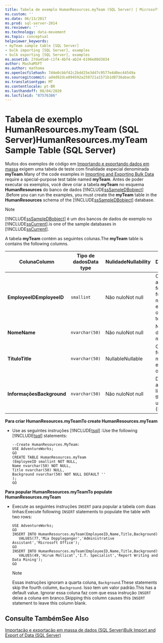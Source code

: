 ```yaml
---
title: Tabela de exemplo HumanResources.myTeam (SQL Server) | Microsoft Docs
ms.custom: ''
ms.date: 06/13/2017
ms.prod: sql-server-2014
ms.reviewer: ''
ms.technology: data-movement
ms.topic: conceptual
helpviewer_keywords:
- myTeam sample table [SQL Server]
- bulk importing [SQL Server], examples
- bulk exporting [SQL Server], examples
ms.assetid: 27da45a0-c1f4-4bf4-ab24-6196e80d3834
author: MashaMSFT
ms.author: mathoma
ms.openlocfilehash: 7d4e0cbbf42c2bdd25e3dd7c9577e4d0ec44549a
ms.sourcegitcommit: ad4d92dce894592a259721a1571b1d8736abacdb
ms.translationtype: MT
ms.contentlocale: pt-BR
ms.lasthandoff: 08/04/2020
ms.locfileid: "87576386"
---
```

# <a name="humanresourcesmyteam-sample-table-sql-server"></a><span data-ttu-id="9cfb9-102">Tabela de exemplo HumanResources.myTeam (SQL Server)</span><span class="sxs-lookup"><span data-stu-id="9cfb9-102">HumanResources.myTeam Sample Table (SQL Server)</span></span>
  <span data-ttu-id="9cfb9-103">Muitos dos exemplos de código em [Importando e exportando dados em massa](bulk-import-and-export-of-data-sql-server.md) exigem uma tabela de teste com finalidade especial denominada **myTeam**.</span><span class="sxs-lookup"><span data-stu-id="9cfb9-103">Many of the code examples in [Importing and Exporting Bulk Data](bulk-import-and-export-of-data-sql-server.md) require a special-purpose test table named **myTeam**.</span></span> <span data-ttu-id="9cfb9-104">Antes de poder executar os exemplos, você deve criar a tabela **myTeam** no esquema **HumanResources** do banco de dados [!INCLUDE[ssSampleDBobject](../../includes/sssampledbobject-md.md)] .</span><span class="sxs-lookup"><span data-stu-id="9cfb9-104">Before you can run the examples, you must create the **myTeam** table in the **HumanResources** schema of the [!INCLUDE[ssSampleDBobject](../../includes/sssampledbobject-md.md)] database.</span></span>  
  
> [!NOTE]  
>  [!INCLUDE[ssSampleDBobject](../../includes/sssampledbobject-md.md)] <span data-ttu-id="9cfb9-105">é um dos bancos de dados de exemplo no [!INCLUDE[ssCurrent](../../includes/sscurrent-md.md)].</span><span class="sxs-lookup"><span data-stu-id="9cfb9-105">is one of the sample databases in [!INCLUDE[ssCurrent](../../includes/sscurrent-md.md)].</span></span>  
  
 <span data-ttu-id="9cfb9-106">A tabela **myTeam** contém as seguintes colunas.</span><span class="sxs-lookup"><span data-stu-id="9cfb9-106">The **myTeam** table is contains the following columns.</span></span>  
  
|<span data-ttu-id="9cfb9-107">Coluna</span><span class="sxs-lookup"><span data-stu-id="9cfb9-107">Column</span></span>|<span data-ttu-id="9cfb9-108">Tipo de dados</span><span class="sxs-lookup"><span data-stu-id="9cfb9-108">Data type</span></span>|<span data-ttu-id="9cfb9-109">Nulidade</span><span class="sxs-lookup"><span data-stu-id="9cfb9-109">Nullability</span></span>|<span data-ttu-id="9cfb9-110">Descrição</span><span class="sxs-lookup"><span data-stu-id="9cfb9-110">Description</span></span>|  
|------------|---------------|-----------------|-----------------|  
|<span data-ttu-id="9cfb9-111">**EmployeeID**</span><span class="sxs-lookup"><span data-stu-id="9cfb9-111">**EmployeeID**</span></span>|`smallint`|<span data-ttu-id="9cfb9-112">Não nulo</span><span class="sxs-lookup"><span data-stu-id="9cfb9-112">Not null</span></span>|<span data-ttu-id="9cfb9-113">Chave primária para as linhas.</span><span class="sxs-lookup"><span data-stu-id="9cfb9-113">Primary key for the rows.</span></span> <span data-ttu-id="9cfb9-114">A ID de funcionário de um membro da minha equipe.</span><span class="sxs-lookup"><span data-stu-id="9cfb9-114">Employee ID of a member of my team.</span></span>|  
|<span data-ttu-id="9cfb9-115">**Nome**</span><span class="sxs-lookup"><span data-stu-id="9cfb9-115">**Name**</span></span>|`nvarchar(50)`|<span data-ttu-id="9cfb9-116">Não nulo</span><span class="sxs-lookup"><span data-stu-id="9cfb9-116">Not null</span></span>|<span data-ttu-id="9cfb9-117">Nome de um membro de myTeam.</span><span class="sxs-lookup"><span data-stu-id="9cfb9-117">Name of a member of my team.</span></span>|  
|<span data-ttu-id="9cfb9-118">**Título**</span><span class="sxs-lookup"><span data-stu-id="9cfb9-118">**Title**</span></span>|`nvarchar(50)`|<span data-ttu-id="9cfb9-119">Nullable</span><span class="sxs-lookup"><span data-stu-id="9cfb9-119">Nullable</span></span>|<span data-ttu-id="9cfb9-120">O cargo que o funcionário exerce na minha equipe.</span><span class="sxs-lookup"><span data-stu-id="9cfb9-120">Title the employee performs on my team.</span></span>|  
|<span data-ttu-id="9cfb9-121">**Informações**</span><span class="sxs-lookup"><span data-stu-id="9cfb9-121">**Background**</span></span>|`nvarchar(50)`|<span data-ttu-id="9cfb9-122">Não nulo</span><span class="sxs-lookup"><span data-stu-id="9cfb9-122">Not null</span></span>|<span data-ttu-id="9cfb9-123">Data e hora da última atualização da linha.</span><span class="sxs-lookup"><span data-stu-id="9cfb9-123">Date and time the row was last updated.</span></span> <span data-ttu-id="9cfb9-124">(Padrão)</span><span class="sxs-lookup"><span data-stu-id="9cfb9-124">(Default)</span></span>|  
  
 <span data-ttu-id="9cfb9-125">**Para criar HumanResources.myTeam**</span><span class="sxs-lookup"><span data-stu-id="9cfb9-125">**To create HumanResources.myTeam**</span></span>  
  
-   <span data-ttu-id="9cfb9-126">Use as seguintes instruções [!INCLUDE[tsql](../../includes/tsql-md.md)] :</span><span class="sxs-lookup"><span data-stu-id="9cfb9-126">Use the following [!INCLUDE[tsql](../../includes/tsql-md.md)] statements:</span></span>  
  
    ```  
    --Create HumanResources.MyTeam:   
    USE AdventureWorks;  
    GO  
    CREATE TABLE HumanResources.myTeam   
    (EmployeeID smallint NOT NULL,  
    Name nvarchar(50) NOT NULL,  
    Title nvarchar(50) NULL,  
    Background nvarchar(50) NOT NULL DEFAULT ''  
    );  
    GO  
    ```  
  
 <span data-ttu-id="9cfb9-127">**Para popular HumanResources.myTeam**</span><span class="sxs-lookup"><span data-stu-id="9cfb9-127">**To populate HumanResources.myTeam**</span></span>  
  
-   <span data-ttu-id="9cfb9-128">Execute as seguintes instruções `INSERT` para popular a tabela com duas linhas:</span><span class="sxs-lookup"><span data-stu-id="9cfb9-128">Execute following `INSERT` statements to populate the table with two rows:</span></span>  
  
    ```  
    USE AdventureWorks;  
    GO  
    INSERT INTO HumanResources.myTeam(EmployeeID,Name,Title,Background)  
       VALUES(77,'Mia Doppleganger','Administrative Assistant','Microsoft Office');  
    GO  
    INSERT INTO HumanResources.myTeam(EmployeeID,Name,Title,Background)  
       VALUES(49,'Hirum Mollicat','I.T. Specialist','Report Writing and Data Mining');  
    GO  
    ```  
  
    > [!NOTE]  
    >  <span data-ttu-id="9cfb9-129">Essas instruções ignoram a quarta coluna, `Background`.</span><span class="sxs-lookup"><span data-stu-id="9cfb9-129">These statements skip the fourth column, `Background`.</span></span> <span data-ttu-id="9cfb9-130">Isso tem um valor padrão.</span><span class="sxs-lookup"><span data-stu-id="9cfb9-130">This has a default value.</span></span> <span data-ttu-id="9cfb9-131">Ignorar essa coluna faz com que essa instrução `INSERT` deixe a coluna em branco.</span><span class="sxs-lookup"><span data-stu-id="9cfb9-131">Skipping this column causes this `INSERT` statement to leave this column blank.</span></span>  
  
## <a name="see-also"></a><span data-ttu-id="9cfb9-132">Consulte Também</span><span class="sxs-lookup"><span data-stu-id="9cfb9-132">See Also</span></span>  
 [<span data-ttu-id="9cfb9-133">Importação e exportação em massa de dados &#40;SQL Server&#41;</span><span class="sxs-lookup"><span data-stu-id="9cfb9-133">Bulk Import and Export of Data &#40;SQL Server&#41;</span></span>](bulk-import-and-export-of-data-sql-server.md)  
  
  
